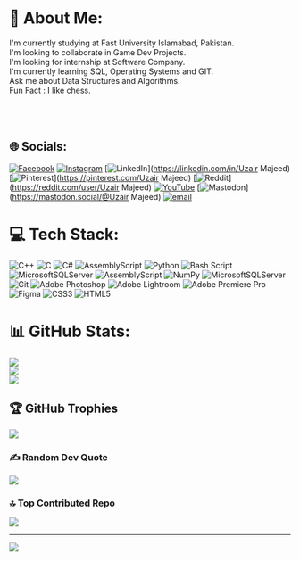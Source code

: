 # 💫 About Me:
I'm currently studying at Fast University Islamabad, Pakistan.<br>I'm looking to collaborate in Game Dev Projects.<br>I'm looking for internship at Software Company.<br>I'm currently learning SQL, Operating Systems and GIT.<br>Ask me about Data Structures and Algorithms.<br>Fun Fact : I like chess.<br><br><br><br> 


## 🌐 Socials:
[![Facebook](https://img.shields.io/badge/Facebook-%231877F2.svg?logo=Facebook&logoColor=white)](https://facebook.com/uzair.majeed.16) [![Instagram](https://img.shields.io/badge/Instagram-%23E4405F.svg?logo=Instagram&logoColor=white)](https://instagram.com/_uzair_majeed_) [![LinkedIn](https://img.shields.io/badge/LinkedIn-%230077B5.svg?logo=linkedin&logoColor=white)](https://linkedin.com/in/Uzair Majeed) [![Pinterest](https://img.shields.io/badge/Pinterest-%23E60023.svg?logo=Pinterest&logoColor=white)](https://pinterest.com/Uzair Majeed) [![Reddit](https://img.shields.io/badge/Reddit-%23FF4500.svg?logo=Reddit&logoColor=white)](https://reddit.com/user/Uzair Majeed) [![YouTube](https://img.shields.io/badge/YouTube-%23FF0000.svg?logo=YouTube&logoColor=white)](https://youtube.com/@platypus_642) [![Mastodon](https://img.shields.io/badge/-MASTODON-%232B90D9?logo=mastodon&logoColor=white)](https://mastodon.social/@Uzair Majeed) [![email](https://img.shields.io/badge/Email-D14836?logo=gmail&logoColor=white)](mailto:uzairmjd886@gmail.com) 

# 💻 Tech Stack:
![C++](https://img.shields.io/badge/c++-%2300599C.svg?style=for-the-badge&logo=c%2B%2B&logoColor=white) ![C](https://img.shields.io/badge/c-%2300599C.svg?style=for-the-badge&logo=c&logoColor=white) ![C#](https://img.shields.io/badge/c%23-%23239120.svg?style=for-the-badge&logo=csharp&logoColor=white) ![AssemblyScript](https://img.shields.io/badge/assembly%20script-%23000000.svg?style=for-the-badge&logo=assemblyscript&logoColor=white) ![Python](https://img.shields.io/badge/python-3670A0?style=for-the-badge&logo=python&logoColor=ffdd54) ![Bash Script](https://img.shields.io/badge/bash_script-%23121011.svg?style=for-the-badge&logo=gnu-bash&logoColor=white) ![MicrosoftSQLServer](https://img.shields.io/badge/Microsoft%20SQL%20Server-CC2927?style=for-the-badge&logo=microsoft%20sql%20server&logoColor=white) ![AssemblyScript](https://img.shields.io/badge/assembly%20script-%23000000.svg?style=for-the-badge&logo=assemblyscript&logoColor=white) ![NumPy](https://img.shields.io/badge/numpy-%23013243.svg?style=for-the-badge&logo=numpy&logoColor=white) ![MicrosoftSQLServer](https://img.shields.io/badge/Microsoft%20SQL%20Server-CC2927?style=for-the-badge&logo=microsoft%20sql%20server&logoColor=white) ![Git](https://img.shields.io/badge/git-%23F05033.svg?style=for-the-badge&logo=git&logoColor=white) ![Adobe Photoshop](https://img.shields.io/badge/adobe%20photoshop-%2331A8FF.svg?style=for-the-badge&logo=adobe%20photoshop&logoColor=white) ![Adobe Lightroom](https://img.shields.io/badge/Adobe%20Lightroom-31A8FF.svg?style=for-the-badge&logo=Adobe%20Lightroom&logoColor=white) ![Adobe Premiere Pro](https://img.shields.io/badge/Adobe%20Premiere%20Pro-9999FF.svg?style=for-the-badge&logo=Adobe%20Premiere%20Pro&logoColor=white) ![Figma](https://img.shields.io/badge/figma-%23F24E1E.svg?style=for-the-badge&logo=figma&logoColor=white) ![CSS3](https://img.shields.io/badge/css3-%231572B6.svg?style=for-the-badge&logo=css3&logoColor=white) ![HTML5](https://img.shields.io/badge/html5-%23E34F26.svg?style=for-the-badge&logo=html5&logoColor=white)
# 📊 GitHub Stats:
![](https://github-readme-stats.vercel.app/api?username=Uzair-Majeed&theme=dark&hide_border=false&include_all_commits=true&count_private=true)<br/>
![](https://nirzak-streak-stats.vercel.app/?user=Uzair-Majeed&theme=dark&hide_border=false)<br/>
![](https://github-readme-stats.vercel.app/api/top-langs/?username=Uzair-Majeed&theme=dark&hide_border=false&include_all_commits=true&count_private=true&layout=compact)

## 🏆 GitHub Trophies
![](https://github-profile-trophy.vercel.app/?username=Uzair-Majeed&theme=radical&no-frame=false&no-bg=true&margin-w=4)

### ✍️ Random Dev Quote
![](https://quotes-github-readme.vercel.app/api?type=horizontal&theme=dark)

### 🔝 Top Contributed Repo
![](https://github-contributor-stats.vercel.app/api?username=Uzair-Majeed&limit=5&theme=dark&combine_all_yearly_contributions=true)

---
[![](https://visitcount.itsvg.in/api?id=Uzair-Majeed&icon=0&color=0)](https://visitcount.itsvg.in)

<!-- Proudly created with GPRM ( https://gprm.itsvg.in ) -->
